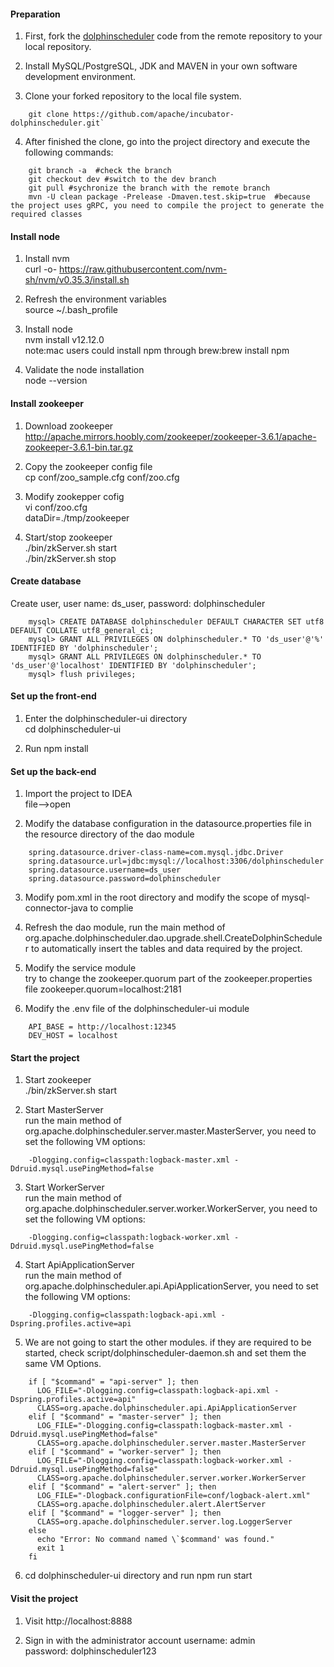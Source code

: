 #### Preparation

1. First, fork the [dolphinscheduler](https://github.com/apache/incubator-dolphinscheduler) code from the remote repository to your local repository.

2. Install MySQL/PostgreSQL, JDK and MAVEN in your own software development environment.

3. Clone your forked repository to the local file system.
```
    git clone https://github.com/apache/incubator-dolphinscheduler.git`
```
4. After finished the clone, go into the project directory and execute the following commands:
```
    git branch -a  #check the branch
    git checkout dev #switch to the dev branch
    git pull #sychronize the branch with the remote branch
    mvn -U clean package -Prelease -Dmaven.test.skip=true  #because the project uses gRPC, you need to compile the project to generate the required classes
```
#### Install node

1. Install nvm  
curl -o- https://raw.githubusercontent.com/nvm-sh/nvm/v0.35.3/install.sh 

2. Refresh the environment variables  
source ~/.bash_profile

3. Install node  
nvm install v12.12.0  
note:mac users could install npm through brew:brew install npm

4. Validate the node installation  
node --version

#### Install zookeeper

1. Download zookeeper  
http://apache.mirrors.hoobly.com/zookeeper/zookeeper-3.6.1/apache-zookeeper-3.6.1-bin.tar.gz

2. Copy the zookeeper config file  
cp conf/zoo_sample.cfg conf/zoo.cfg

3. Modify zookepper cofig  
vi conf/zoo.cfg  
dataDir=./tmp/zookeeper

4. Start/stop zookeeper  
./bin/zkServer.sh start  
./bin/zkServer.sh stop

#### Create database

Create user, user name: ds_user, password: dolphinscheduler
```
    mysql> CREATE DATABASE dolphinscheduler DEFAULT CHARACTER SET utf8 DEFAULT COLLATE utf8_general_ci;
    mysql> GRANT ALL PRIVILEGES ON dolphinscheduler.* TO 'ds_user'@'%' IDENTIFIED BY 'dolphinscheduler';
    mysql> GRANT ALL PRIVILEGES ON dolphinscheduler.* TO 'ds_user'@'localhost' IDENTIFIED BY 'dolphinscheduler';
    mysql> flush privileges;
```

#### Set up the front-end

1. Enter the dolphinscheduler-ui directory  
cd dolphinscheduler-ui

2. Run npm install

#### Set up the back-end

1. Import the project to IDEA  
file-->open

2. Modify the database configuration in the datasource.properties file in the resource directory of the dao module
```
    spring.datasource.driver-class-name=com.mysql.jdbc.Driver
    spring.datasource.url=jdbc:mysql://localhost:3306/dolphinscheduler
    spring.datasource.username=ds_user
    spring.datasource.password=dolphinscheduler  
```

3. Modify pom.xml in the root directory and modify the scope of mysql-connector-java to complie

4. Refresh the dao module, run the main method of org.apache.dolphinscheduler.dao.upgrade.shell.CreateDolphinScheduler to automatically insert the tables and data required by the project.

5. Modify the service module  
try to change the zookeeper.quorum part of the zookeeper.properties file
zookeeper.quorum=localhost:2181

6. Modify the .env file of the dolphinscheduler-ui module
```
    API_BASE = http://localhost:12345
    DEV_HOST = localhost
```

#### Start the project

1. Start zookeeper  
./bin/zkServer.sh start

2. Start MasterServer  
run the main method of org.apache.dolphinscheduler.server.master.MasterServer, you need to set the following VM options:
```
    -Dlogging.config=classpath:logback-master.xml -Ddruid.mysql.usePingMethod=false
```
3. Start WorkerServer  
run the main method of org.apache.dolphinscheduler.server.worker.WorkerServer, you need to set the following VM options:
```
    -Dlogging.config=classpath:logback-worker.xml -Ddruid.mysql.usePingMethod=false
```
4. Start ApiApplicationServer  
run the main method of org.apache.dolphinscheduler.api.ApiApplicationServer, you need to set the following VM options:
```
    -Dlogging.config=classpath:logback-api.xml -Dspring.profiles.active=api
```
5. We are not going to start the other modules. if they are required to be started, check script/dolphinscheduler-daemon.sh and set them the same VM Options.
```
    if [ "$command" = "api-server" ]; then
      LOG_FILE="-Dlogging.config=classpath:logback-api.xml -Dspring.profiles.active=api"
      CLASS=org.apache.dolphinscheduler.api.ApiApplicationServer
    elif [ "$command" = "master-server" ]; then
      LOG_FILE="-Dlogging.config=classpath:logback-master.xml -Ddruid.mysql.usePingMethod=false"
      CLASS=org.apache.dolphinscheduler.server.master.MasterServer
    elif [ "$command" = "worker-server" ]; then
      LOG_FILE="-Dlogging.config=classpath:logback-worker.xml -Ddruid.mysql.usePingMethod=false"
      CLASS=org.apache.dolphinscheduler.server.worker.WorkerServer
    elif [ "$command" = "alert-server" ]; then
      LOG_FILE="-Dlogback.configurationFile=conf/logback-alert.xml"
      CLASS=org.apache.dolphinscheduler.alert.AlertServer
    elif [ "$command" = "logger-server" ]; then
      CLASS=org.apache.dolphinscheduler.server.log.LoggerServer
    else
      echo "Error: No command named \`$command' was found."
      exit 1
    fi
```

6. cd dolphinscheduler-ui directory and run npm run start

#### Visit the project
1. Visit http://localhost:8888

2. Sign in with the administrator account
username: admin  
password: dolphinscheduler123